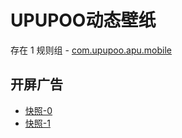 # UPUPOO动态壁纸

存在 1 规则组 - [com.upupoo.apu.mobile](/src/apps/com.upupoo.apu.mobile.ts)

## 开屏广告

- [快照-0](https://i.gkd.li/import/13830230)
- [快照-1](https://i.gkd.li/import/14052232)
